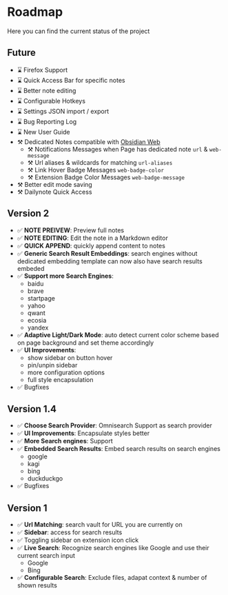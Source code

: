# Roadmap

Here you can find the current status of the project

## Future

- ⌛ Firefox Support
- ⌛ Quick Access Bar for specific notes
- ⌛ Better note editing
- ⌛ Configurable Hotkeys
- ⌛ Settings JSON import / export
- ⌛ Bug Reporting Log
- ⌛ New User Guide
- ⚒️ Dedicated Notes compatible with [Obsidian Web](https://github.com/coddingtonbear/obsidian-web)
    - ⚒️ Notifications Messages when Page has dedicated note `url` & `web-message`
    - ⚒️ Url aliases & wildcards for matching `url-aliases`
    - ⚒️ Link Hover Badge Messages `web-badge-color`
    - ⚒️ Extension Badge Color Messages `web-badge-message`
- ⚒️ Better edit mode saving
- ⚒️ Dailynote Quick Access

## Version 2

- ✅ **NOTE PREIVEW**: Preview full notes
- ✅ **NOTE EDITING**: Edit the note in a Markdown editor
- ✅ **QUICK APPEND**: quickly append content to notes
- ✅ **Generic Search Result Embeddings**: search engines without dedicated embedding template can now also have search results embeded
- ✅ **Support more Search Engines**:
    - baidu
    - brave
    - startpage
    - yahoo
    - qwant
    - ecosia
    - yandex
- ✅ **Adaptive Light/Dark Mode**: auto detect current color scheme based on page background and set theme accordingly
- ✅ **UI Improvements**:
    - show sidebar on button hover
    - pin/unpin sidebar
    - more configuration options
    - full style encapsulation
- ✅ Bugfixes


## Version 1.4

- ✅ **Choose Search Provider**: Omnisearch Support as search provider
- ✅ **UI Improvements**: Encapsulate styles better
- ✅ **More Search engines**: Support
- ✅ **Embedded Search Results**: Embed search results on search engines
    - google
    - kagi
    - bing
    - duckduckgo
- ✅ Bugfixes


## Version 1

- ✅ **Url Matching**: search vault for URL you are currently on
- ✅ **Sidebar**: access for search results
- ✅ Toggling sidebar on extension icon click
- ✅ **Live Search**: Recognize search engines like Google and use their current search input
    - Google
    - Bing
- ✅ **Configurable Search**: Exclude files, adapat context & number of shown results